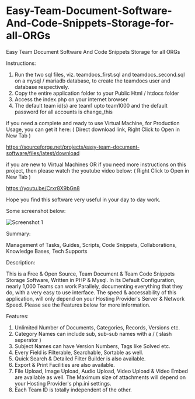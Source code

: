 # Easy-Team-Document-Software-And-Code-Snippets-Storage-for-all-ORGs
Easy Team Document Software And Code Snippets Storage for all ORGs

Instructions:

1. Run the two sql files, viz. teamdocs_first.sql and teamdocs_second.sql on a mysql / mariadb database, to create the teamdocs user and database respectively.
2. Copy the entire application folder to your Public Html / htdocs folder
3. Access the index.php on your internet browser
4. The default team id(s) are team1 upto team1000 and the default password for all accounts is change_this

if you need a complete and ready to use Virtual Machine, for Production Usage, you can get it here: ( Direct download link, Right Click to Open in New Tab )

https://sourceforge.net/projects/easy-team-document-software/files/latest/download

if you are new to Virtual Machines OR if you need more instructions on this project, then please watch the youtube video below: ( Right Click to Open in New Tab )

https://youtu.be/Crxr8X9bGn8

Hope you find this software very useful in your day to day work.

Some screenshot below:

![Screenshot 1](https://i.imgur.com/WOnyYjg.png "Screenshot 1")


Summary:

Management of Tasks, Guides, Scripts, Code Snippets, Collaborations, Knowledge Bases, Tech Supports

Description:

This is a Free & Open Source, Team Document & Team Code Snippets Storage Software, Written in PHP & Mysql. In its Default Configuration, nearly 1,000 Teams can work Parallely, documenting everything that they do, with a very easy to use interface. The speed & accessability of this application, will only depend on your Hosting Provider's Server & Network Speed. Please see the Features below for more information.

Features:

1. Unlimited Number of Documents, Categories, Records, Versions etc.
2. Category Names can include sub, sub-sub names with a / ( slash seperator )
3. Subject Names can have Version Numbers, Tags like Solved etc.
4. Every Field is Filterable, Searchable, Sortable as well.
5. Quick Search & Detailed Filter Builder is also available.
6. Export & Print Facilities are also available.
7. File Upload, Image Upload, Audio Upload, Video Upload & Video Embed are available as well. The Maximum size of attachments will depend on your Hosting Provider's php.ini settings.
8. Each Team ID is totally independent of the other.
